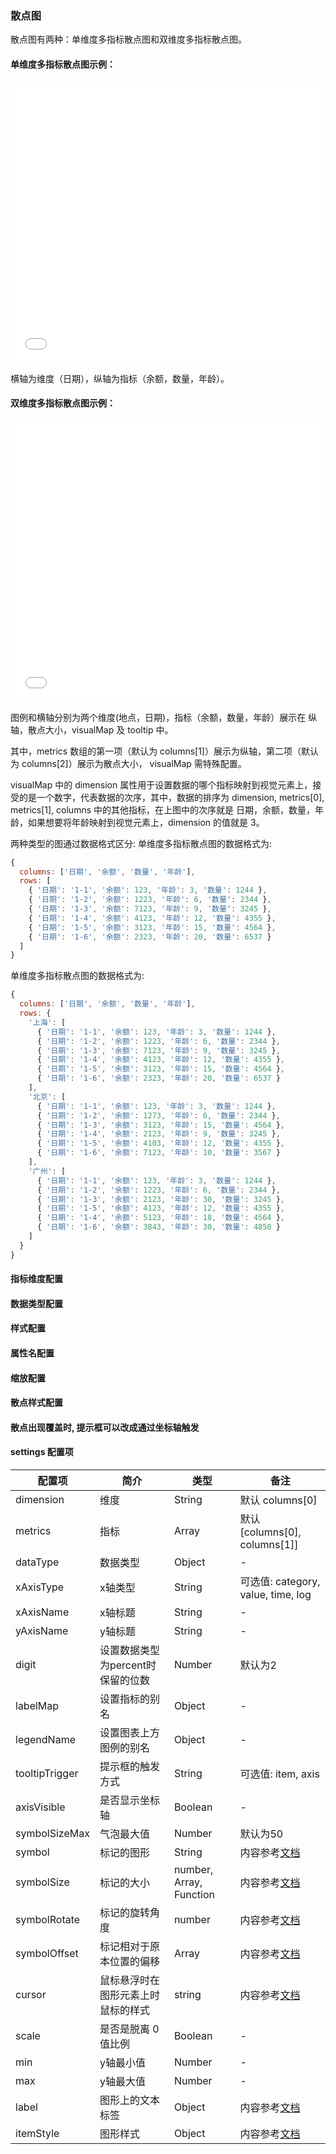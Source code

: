 ### 散点图

散点图有两种：单维度多指标散点图和双维度多指标散点图。

#### 单维度多指标散点图示例：
<iframe width="100%" height="450" src="//jsfiddle.net/vue_echarts/1xjfgz25/embedded/result,html,js/?bodyColor=fff" allowfullscreen="allowfullscreen" frameborder="0"></iframe>

横轴为维度（日期），纵轴为指标（余额，数量，年龄）。

#### 双维度多指标散点图示例：
<iframe width="100%" height="450" src="//jsfiddle.net/vue_echarts/e0hbk316/3/embedded/result,html,js/?bodyColor=fff" allowfullscreen="allowfullscreen" frameborder="0"></iframe>

图例和横轴分别为两个维度(地点，日期)，指标（余额，数量，年龄）展示在 纵轴，散点大小，visualMap 及 tooltip 中。

其中，metrics 数组的第一项（默认为 columns[1]）展示为纵轴，第二项（默认为 columns[2]）展示为散点大小， visualMap 需特殊配置。

visualMap 中的 dimension 属性用于设置数据的哪个指标映射到视觉元素上，接受的是一个数字，代表数据的次序，其中，数据的排序为 dimension, metrics[0], metrics[1], columns 中的其他指标，在上图中的次序就是 日期，余额，数量，年龄，如果想要将年龄映射到视觉元素上，dimension 的值就是 3。

两种类型的图通过数据格式区分:
单维度多指标散点图的数据格式为:
```js
{
  columns: ['日期', '余额', '数量', '年龄'],
  rows: [
    { '日期': '1-1', '余额': 123, '年龄': 3, '数量': 1244 },
    { '日期': '1-2', '余额': 1223, '年龄': 6, '数量': 2344 },
    { '日期': '1-3', '余额': 7123, '年龄': 9, '数量': 3245 },
    { '日期': '1-4', '余额': 4123, '年龄': 12, '数量': 4355 },
    { '日期': '1-5', '余额': 3123, '年龄': 15, '数量': 4564 },
    { '日期': '1-6', '余额': 2323, '年龄': 20, '数量': 6537 }
  ]
}
```

单维度多指标散点图的数据格式为:
```js
{
  columns: ['日期', '余额', '数量', '年龄'],
  rows: {
    '上海': [
      { '日期': '1-1', '余额': 123, '年龄': 3, '数量': 1244 },
      { '日期': '1-2', '余额': 1223, '年龄': 6, '数量': 2344 },
      { '日期': '1-3', '余额': 7123, '年龄': 9, '数量': 3245 },
      { '日期': '1-4', '余额': 4123, '年龄': 12, '数量': 4355 },
      { '日期': '1-5', '余额': 3123, '年龄': 15, '数量': 4564 },
      { '日期': '1-6', '余额': 2323, '年龄': 20, '数量': 6537 }
    ],
    '北京': [
      { '日期': '1-1', '余额': 123, '年龄': 3, '数量': 1244 },
      { '日期': '1-2', '余额': 1273, '年龄': 6, '数量': 2344 },
      { '日期': '1-3', '余额': 3123, '年龄': 15, '数量': 4564 },
      { '日期': '1-4', '余额': 2123, '年龄': 9, '数量': 3245 },
      { '日期': '1-5', '余额': 4103, '年龄': 12, '数量': 4355 },
      { '日期': '1-6', '余额': 7123, '年龄': 10, '数量': 3567 }
    ],
    '广州': [
      { '日期': '1-1', '余额': 123, '年龄': 3, '数量': 1244 },
      { '日期': '1-2', '余额': 1223, '年龄': 6, '数量': 2344 },
      { '日期': '1-3', '余额': 2123, '年龄': 30, '数量': 3245 },
      { '日期': '1-5', '余额': 4123, '年龄': 12, '数量': 4355 },
      { '日期': '1-4', '余额': 5123, '年龄': 18, '数量': 4564 },
      { '日期': '1-6', '余额': 3843, '年龄': 30, '数量': 4850 }
    ]
  }
}
```

#### 指标维度配置

<vuep template="#set-dim-metrics"></vuep>

<script v-pre type="text/x-template" id="set-dim-metrics">
<template>
  <ve-scatter :data="chartData" :settings="chartSettings"></ve-scatter>
</template>

<script>
  module.exports = {
    created: function () {
      this.chartData = {
        columns: ['日期', '余额', '数量', '年龄'],
        rows: {
          '上海': [
            { '日期': '1-1', '余额': 123, '年龄': 3, '数量': 1244 },
            { '日期': '1-2', '余额': 1223, '年龄': 6, '数量': 2344 },
            { '日期': '1-3', '余额': 7123, '年龄': 9, '数量': 3245 },
            { '日期': '1-4', '余额': 4123, '年龄': 12, '数量': 4355 },
            { '日期': '1-5', '余额': 3123, '年龄': 15, '数量': 4564 },
            { '日期': '1-6', '余额': 2323, '年龄': 20, '数量': 6537 }
          ],
          '北京': [
            { '日期': '1-1', '余额': 123, '年龄': 3, '数量': 1244 },
            { '日期': '1-2', '余额': 1273, '年龄': 6, '数量': 2344 },
            { '日期': '1-3', '余额': 3123, '年龄': 15, '数量': 4564 },
            { '日期': '1-4', '余额': 2123, '年龄': 9, '数量': 3245 },
            { '日期': '1-5', '余额': 4103, '年龄': 12, '数量': 4355 },
            { '日期': '1-6', '余额': 7123, '年龄': 10, '数量': 3567 }
          ],
          '广州': [
            { '日期': '1-1', '余额': 123, '年龄': 3, '数量': 1244 },
            { '日期': '1-2', '余额': 1223, '年龄': 6, '数量': 2344 },
            { '日期': '1-3', '余额': 2123, '年龄': 30, '数量': 3245 },
            { '日期': '1-5', '余额': 4123, '年龄': 12, '数量': 4355 },
            { '日期': '1-4', '余额': 5123, '年龄': 18, '数量': 4564 },
            { '日期': '1-6', '余额': 3843, '年龄': 30, '数量': 4850 }
          ]
        }
      }
      this.chartSettings = {
        dimension: '日期',
        metrics: ['年龄', '数量']
      }
    }
  }
</script>
</script>

#### 数据类型配置

<vuep template="#set-data-type"></vuep>

<script v-pre type="text/x-template" id="set-data-type">
<template>
  <ve-scatter :data="chartData" :settings="chartSettings"></ve-scatter>
</template>

<script>
  module.exports = {
    created: function () {
      this.chartData = {
        columns: ['日期', '余额', '数量', '年龄'],
        rows: {
          '上海': [
            { '日期': '1-1', '余额': 123, '年龄': 3, '数量': 1244 },
            { '日期': '1-2', '余额': 1223, '年龄': 6, '数量': 2344 },
            { '日期': '1-3', '余额': 7123, '年龄': 9, '数量': 3245 },
            { '日期': '1-4', '余额': 4123, '年龄': 12, '数量': 4355 },
            { '日期': '1-5', '余额': 3123, '年龄': 15, '数量': 4564 },
            { '日期': '1-6', '余额': 2323, '年龄': 20, '数量': 6537 }
          ],
          '北京': [
            { '日期': '1-1', '余额': 123, '年龄': 3, '数量': 1244 },
            { '日期': '1-2', '余额': 1273, '年龄': 6, '数量': 2344 },
            { '日期': '1-3', '余额': 3123, '年龄': 15, '数量': 4564 },
            { '日期': '1-4', '余额': 2123, '年龄': 9, '数量': 3245 },
            { '日期': '1-5', '余额': 4103, '年龄': 12, '数量': 4355 },
            { '日期': '1-6', '余额': 7123, '年龄': 10, '数量': 3567 }
          ],
          '广州': [
            { '日期': '1-1', '余额': 123, '年龄': 3, '数量': 1244 },
            { '日期': '1-2', '余额': 1223, '年龄': 6, '数量': 2344 },
            { '日期': '1-3', '余额': 2123, '年龄': 30, '数量': 3245 },
            { '日期': '1-5', '余额': 4123, '年龄': 12, '数量': 4355 },
            { '日期': '1-4', '余额': 5123, '年龄': 18, '数量': 4564 },
            { '日期': '1-6', '余额': 3843, '年龄': 30, '数量': 4850 }
          ]
        }
      }
      this.chartSettings = {
        dataType: {
          '余额': 'KMB',
          '年龄': 'percent',
          '数量': 'normal'
        }
      }
    }
  }
</script>
</script>

#### 样式配置

<vuep template="#set-style"></vuep>

<script v-pre type="text/x-template" id="set-style">
<template>
  <ve-scatter :data="chartData" :settings="chartSettings"></ve-scatter>
</template>

<script>
  module.exports = {
    created: function () {
      this.chartData = {
        columns: ['日期', '余额', '数量', '年龄'],
        rows: {
          '上海': [
            { '日期': '1-1', '余额': 123, '年龄': 3, '数量': 1244 },
            { '日期': '1-2', '余额': 1223, '年龄': 6, '数量': 2344 },
            { '日期': '1-3', '余额': 7123, '年龄': 9, '数量': 3245 },
            { '日期': '1-4', '余额': 4123, '年龄': 12, '数量': 4355 },
            { '日期': '1-5', '余额': 3123, '年龄': 15, '数量': 4564 },
            { '日期': '1-6', '余额': 2323, '年龄': 20, '数量': 6537 }
          ],
          '北京': [
            { '日期': '1-1', '余额': 123, '年龄': 3, '数量': 1244 },
            { '日期': '1-2', '余额': 1273, '年龄': 6, '数量': 2344 },
            { '日期': '1-3', '余额': 3123, '年龄': 15, '数量': 4564 },
            { '日期': '1-4', '余额': 2123, '年龄': 9, '数量': 3245 },
            { '日期': '1-5', '余额': 4103, '年龄': 12, '数量': 4355 },
            { '日期': '1-6', '余额': 7123, '年龄': 10, '数量': 3567 }
          ],
          '广州': [
            { '日期': '1-1', '余额': 123, '年龄': 3, '数量': 1244 },
            { '日期': '1-2', '余额': 1223, '年龄': 6, '数量': 2344 },
            { '日期': '1-3', '余额': 2123, '年龄': 30, '数量': 3245 },
            { '日期': '1-5', '余额': 4123, '年龄': 12, '数量': 4355 },
            { '日期': '1-4', '余额': 5123, '年龄': 18, '数量': 4564 },
            { '日期': '1-6', '余额': 3843, '年龄': 30, '数量': 4850 }
          ]
        }
      }
      this.chartSettings = {
        label: {
          emphasis: {
            show: true,
            position: 'top',
            formatter (param) {
              return param.data.value[0]
            }
          }
        },
        itemStyle: {
          normal: {
            opacity: 0.8,
            shadowBlur: 10,
            shadowOffsetX: 0,
            shadowOffsetY: 0
          }
        }
      }
    }
  }
</script>
</script>

#### 属性名配置

<vuep template="#set-label"></vuep>

<script v-pre type="text/x-template" id="set-label">
<template>
  <ve-scatter :data="chartData" :settings="chartSettings"></ve-scatter>
</template>

<script>
  module.exports = {
    created: function () {
      this.chartData = {
        columns: ['日期', '余额', '数量', '年龄'],
        rows: {
          '上海': [
            { '日期': '1-1', '余额': 123, '年龄': 3, '数量': 1244 },
            { '日期': '1-2', '余额': 1223, '年龄': 6, '数量': 2344 },
            { '日期': '1-3', '余额': 7123, '年龄': 9, '数量': 3245 },
            { '日期': '1-4', '余额': 4123, '年龄': 12, '数量': 4355 },
            { '日期': '1-5', '余额': 3123, '年龄': 15, '数量': 4564 },
            { '日期': '1-6', '余额': 2323, '年龄': 20, '数量': 6537 }
          ],
          '北京': [
            { '日期': '1-1', '余额': 123, '年龄': 3, '数量': 1244 },
            { '日期': '1-2', '余额': 1273, '年龄': 6, '数量': 2344 },
            { '日期': '1-3', '余额': 3123, '年龄': 15, '数量': 4564 },
            { '日期': '1-4', '余额': 2123, '年龄': 9, '数量': 3245 },
            { '日期': '1-5', '余额': 4103, '年龄': 12, '数量': 4355 },
            { '日期': '1-6', '余额': 7123, '年龄': 10, '数量': 3567 }
          ],
          '广州': [
            { '日期': '1-1', '余额': 123, '年龄': 3, '数量': 1244 },
            { '日期': '1-2', '余额': 1223, '年龄': 6, '数量': 2344 },
            { '日期': '1-3', '余额': 2123, '年龄': 30, '数量': 3245 },
            { '日期': '1-5', '余额': 4123, '年龄': 12, '数量': 4355 },
            { '日期': '1-4', '余额': 5123, '年龄': 18, '数量': 4564 },
            { '日期': '1-6', '余额': 3843, '年龄': 30, '数量': 4850 }
          ]
        }
      }
      this.chartSettings = {
        legendName: {
          '上海': '上海1'
        },
        labelMap: {
          '余额': 'balance'
        }
      }
    }
  }
</script>
</script>

#### 缩放配置

<vuep template="#set-scale"></vuep>

<script v-pre type="text/x-template" id="set-scale">
<template>
  <ve-scatter :data="chartData" :settings="chartSettings"></ve-scatter>
</template>

<script>
  module.exports = {
    created: function () {
      this.chartData = {
        columns: ['日期', '余额', '数量', '年龄'],
        rows: {
          '上海': [
            { '日期': '1-1', '余额': 1230, '年龄': 3, '数量': 1244 },
            { '日期': '1-2', '余额': 1223, '年龄': 6, '数量': 2344 },
            { '日期': '1-3', '余额': 7123, '年龄': 9, '数量': 3245 },
            { '日期': '1-4', '余额': 4123, '年龄': 12, '数量': 4355 },
            { '日期': '1-5', '余额': 3123, '年龄': 15, '数量': 4564 },
            { '日期': '1-6', '余额': 2323, '年龄': 20, '数量': 6537 }
          ],
          '北京': [
            { '日期': '1-1', '余额': 1230, '年龄': 3, '数量': 1244 },
            { '日期': '1-2', '余额': 1273, '年龄': 6, '数量': 2344 },
            { '日期': '1-3', '余额': 3123, '年龄': 15, '数量': 4564 },
            { '日期': '1-4', '余额': 2123, '年龄': 9, '数量': 3245 },
            { '日期': '1-5', '余额': 4103, '年龄': 12, '数量': 4355 },
            { '日期': '1-6', '余额': 7123, '年龄': 10, '数量': 3567 }
          ],
          '广州': [
            { '日期': '1-1', '余额': 1230, '年龄': 3, '数量': 1244 },
            { '日期': '1-2', '余额': 1223, '年龄': 6, '数量': 2344 },
            { '日期': '1-3', '余额': 2123, '年龄': 30, '数量': 3245 },
            { '日期': '1-5', '余额': 4123, '年龄': 12, '数量': 4355 },
            { '日期': '1-4', '余额': 5123, '年龄': 18, '数量': 4564 },
            { '日期': '1-6', '余额': 3843, '年龄': 30, '数量': 4850 }
          ]
        }
      }
      this.chartSettings = {
        scale: true,
        max: 10000
      }
    }
  }
</script>
</script>

#### 散点样式配置

<vuep template="#set-symbol"></vuep>

<script v-pre type="text/x-template" id="set-symbol">
<template>
  <ve-scatter :data="chartData" :settings="chartSettings"></ve-scatter>
</template>

<script>
  module.exports = {
    created: function () {
      this.chartData = {
        columns: ['日期', '余额', '数量', '年龄'],
        rows: {
          '上海': [
            { '日期': '1-1', '余额': 1230, '年龄': 3, '数量': 1244 },
            { '日期': '1-2', '余额': 1223, '年龄': 6, '数量': 2344 },
            { '日期': '1-3', '余额': 7123, '年龄': 9, '数量': 3245 },
            { '日期': '1-4', '余额': 4123, '年龄': 12, '数量': 4355 },
            { '日期': '1-5', '余额': 3123, '年龄': 15, '数量': 4564 },
            { '日期': '1-6', '余额': 2323, '年龄': 20, '数量': 6537 }
          ],
          '北京': [
            { '日期': '1-1', '余额': 1230, '年龄': 3, '数量': 1244 },
            { '日期': '1-2', '余额': 1273, '年龄': 6, '数量': 2344 },
            { '日期': '1-3', '余额': 3123, '年龄': 15, '数量': 4564 },
            { '日期': '1-4', '余额': 2123, '年龄': 9, '数量': 3245 },
            { '日期': '1-5', '余额': 4103, '年龄': 12, '数量': 4355 },
            { '日期': '1-6', '余额': 7123, '年龄': 10, '数量': 3567 }
          ],
          '广州': [
            { '日期': '1-1', '余额': 1230, '年龄': 3, '数量': 1244 },
            { '日期': '1-2', '余额': 1223, '年龄': 6, '数量': 2344 },
            { '日期': '1-3', '余额': 2123, '年龄': 30, '数量': 3245 },
            { '日期': '1-5', '余额': 4123, '年龄': 12, '数量': 4355 },
            { '日期': '1-4', '余额': 5123, '年龄': 18, '数量': 4564 },
            { '日期': '1-6', '余额': 3843, '年龄': 30, '数量': 4850 }
          ]
        }
      }
      this.chartSettings = {
        symbol: 'rect',
        symbolSizeMax: 30,
        symbolRotate: 45,
        symbolOffset: [10, 10]
      }
    }
  }
</script>
</script>

#### 散点出现覆盖时, 提示框可以改成通过坐标轴触发

<vuep template="#set-trigger"></vuep>

<script v-pre type="text/x-template" id="set-trigger">
<template>
  <ve-scatter :data="chartData" :settings="chartSettings"></ve-scatter>
</template>

<script>
  module.exports = {
    created: function () {
      this.chartData = {
        columns: ['日期', '余额', '数量', '年龄'],
        rows: {
          '上海': [
            { '日期': '1-1', '余额': 1230, '年龄': 3, '数量': 1244 },
            { '日期': '1-2', '余额': 1223, '年龄': 6, '数量': 2344 },
            { '日期': '1-3', '余额': 7123, '年龄': 9, '数量': 3245 },
            { '日期': '1-4', '余额': 4123, '年龄': 12, '数量': 4355 },
            { '日期': '1-5', '余额': 3123, '年龄': 15, '数量': 4564 },
            { '日期': '1-6', '余额': 2323, '年龄': 20, '数量': 6537 }
          ],
          '北京': [
            { '日期': '1-1', '余额': 1230, '年龄': 3, '数量': 1244 },
            { '日期': '1-2', '余额': 1273, '年龄': 6, '数量': 2344 },
            { '日期': '1-3', '余额': 3123, '年龄': 15, '数量': 4564 },
            { '日期': '1-4', '余额': 2123, '年龄': 9, '数量': 3245 },
            { '日期': '1-5', '余额': 4103, '年龄': 12, '数量': 4355 },
            { '日期': '1-6', '余额': 7123, '年龄': 10, '数量': 3567 }
          ]
        }
      }
      this.chartSettings = {
        tooltipTrigger: 'axis'
      }
    }
  }
</script>
</script>


#### settings 配置项

| 配置项 | 简介 | 类型 | 备注 |
| --- | --- | --- | --- |
| dimension | 维度 | String | 默认 columns[0] |
| metrics | 指标 | Array | 默认 [columns[0], columns[1]] |
| dataType | 数据类型 | Object | - |
| xAxisType | x轴类型 | String | 可选值: category, value, time, log |
| xAxisName | x轴标题 | String | - |
| yAxisName | y轴标题 | String | - |
| digit | 设置数据类型为percent时保留的位数 | Number | 默认为2 |
| labelMap | 设置指标的别名 | Object | - |
| legendName | 设置图表上方图例的别名 | Object | - |
| tooltipTrigger | 提示框的触发方式 | String | 可选值: item, axis |
| axisVisible | 是否显示坐标轴 | Boolean | - |
| symbolSizeMax | 气泡最大值 | Number | 默认为50 |
| symbol | 标记的图形 | String | 内容参考[文档](http://echarts.baidu.com/option.html#series-scatter.symbol) |
| symbolSize | 标记的大小 | number, Array, Function | 内容参考[文档](http://echarts.baidu.com/option.html#series-scatter.symbolSize) |
| symbolRotate | 标记的旋转角度 | number | 内容参考[文档](http://echarts.baidu.com/option.html#series-scatter.symbolRotate) |
| symbolOffset | 标记相对于原本位置的偏移 | Array | 内容参考[文档](http://echarts.baidu.com/option.html#series-scatter.symbolOffset) |
| cursor | 鼠标悬浮时在图形元素上时鼠标的样式 | string | 内容参考[文档](http://echarts.baidu.com/option.html#series-scatter.cursor) |
| scale | 是否是脱离 0 值比例 | Boolean | - |
| min | y轴最小值 | Number | - |
| max | y轴最大值 | Number | - |
| label | 图形上的文本标签 | Object | 内容参考[文档](http://echarts.baidu.com/option.html#series-scatter.label) |
| itemStyle | 图形样式 | Object | 内容参考[文档](http://echarts.baidu.com/option.html#series-scatter.itemStyle) |
